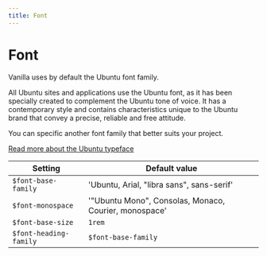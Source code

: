 ```yaml
---
title: Font
---
```


# Font

Vanilla uses by default the Ubuntu font family.

All Ubuntu sites and applications use the Ubuntu font, as it has been specially created to complement the Ubuntu tone of voice. It has a contemporary style and contains characteristics unique to the Ubuntu brand that convey a precise, reliable and free attitude.

You can specific another font family that better suits your project.

[Read more about the Ubuntu typeface](http://font.ubuntu.com/)

Setting  | Default value
 ------------- | -------------
`$font-base-family`   | 'Ubuntu, Arial, "libra sans", sans-serif'
`$font-monospace`    | '"Ubuntu Mono", Consolas, Monaco, Courier, monospace'
`$font-base-size`   | `1rem`
`$font-heading-family`   | `$font-base-family`